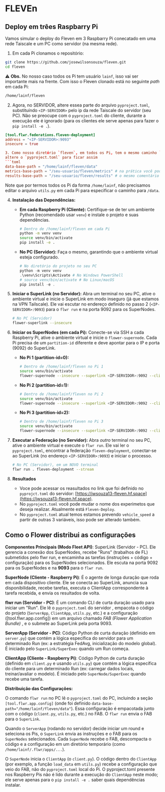 # FLEVEn
## Deploy em trêes Raspbarry Pi
Vamos simular o deploy do Fleven em 3 Raspbarry Pi conecatado em uma rede Taiscale e um PC como servidor (na mesma rede).

1. Em cada Pi clonamos o repositório:
```bash
git clone https://github.com/josewilsonsouza/fleven.git
cd fleven
```
⚠️ **Obs.** No nosso caso todos os Pi tem usuário `lainf`, isso vai ser importante mais na frente. Com isso o Fleven clonado está no seguinte _path_ em cada Pi:
```bash
/home/lainf/fleven
```
2. Agora, no SERVIDOR, altere essea parte do arquivo `pyproject.toml`, substituíndo `<IP-SERVIDOR>` pelo ip da rede Taiscale do servidor (seu PC). Não se preocupe com o `pyproject.toml` do cliente, durante a execução ele é ignorado (para os clientes ele serve apenas para fazer o `pip install -e .`).
```toml
[tool.flwr.federations.fleven-deployment]
address = "<IP-SERVIDOR>:9093"
insecure = true

3. Como nosso diretório `fleven`, em todos os Pi, tem o mesmo caminho `/home/lainf/fleven`, no SERVIDOR
altere o `pyproject.toml` para ficar assim
```toml
data-base-path = "/home/lainf/fleven/data"
metrics-base-path = "/seu-usuario/fleven/metrics" # na prática você pode colocar qualquer caminho onde deseja ver os resultados, salvos. Poderia inclusive ser /home/lainf/fleven/metrics
results-base-path = "/seu-usuario/fleven/results" # o mesmo comentário anterior para metrics vale pros results.
```
Note que por termos todos os Pi da forma `/home/lainf`, não precisamos editar o arquivo `utils.py` em cada Pi para especificar o caminho para `/data`.

4.  **Instalação das Dependências:**
    * **Em cada Raspberry Pi (Cliente):** Certifique-se de ter um ambiente Python (recomendado usar `venv`) e instale o projeto e suas dependências.
        ```bash
        # Dentro de /home/lainf/fleven em cada Pi
        python -m venv venv
        source venv/bin/activate
        pip install -e .
        ```
    * **No PC (Servidor):** Faça o mesmo, garantindo que o ambiente virtual esteja configurado.
        ```powershell
        # No diretório do projeto no seu PC
        python -m venv venv
        .\venv\Scripts\Activate # No Windows PowerShell
        # source venv/bin/activate # No Linux/macOS
        pip install -e .
        ```

5.  **Iniciar o SuperLink (no Servidor):**
    Abra um terminal no seu PC, ative o ambiente virtual e inicie o SuperLink em modo inseguro (já que estamos na VPN Tailscale). Ele vai escutar no endereço definido no passo 2 (`<IP-SERVIDOR>:9093`) para o `flwr run` e na porta 9092 para os SuperNodes.
    ```bash
    # No PC (Servidor)
    flower-superlink --insecure
    ```

6.  **Iniciar os SuperNodes (em cada Pi):**
    Conecte-se via SSH a cada Raspberry Pi, ative o ambiente virtual e inicie o `flower-supernode`. Cada Pi precisa de um `partition-id` diferente e deve apontar para o IP e porta (9092) do SuperLink.

    * **No Pi 1 (partition-id=0):**
        ```bash
        # Dentro de /home/lainf/fleven no Pi 1
        source venv/bin/activate
        flower-supernode --insecure --superlink <IP-SERVIDOR>:9092 --clientappio-api-address 0.0.0.0:9094 --node-config "partition-id=0 num-partitions=3"
        ```
    * **No Pi 2 (partition-id=1):**
        ```bash
        # Dentro de /home/lainf/fleven no Pi 2
        source venv/bin/activate
        flower-supernode --insecure --superlink <IP-SERVIDOR>:9092 --clientappio-api-address 0.0.0.0:9095 --node-config "partition-id=1 num-partitions=3"
        ```
    * **No Pi 3 (partition-id=2):**
        ```bash
        # Dentro de /home/lainf/fleven no Pi 3
        source venv/bin/activate
        flower-supernode --insecure --superlink <IP-SERVIDOR>:9092 --clientappio-api-address 0.0.0.0:9096 --node-config "partition-id=2 num-partitions=3"
        ```
7.  **Executar a Federação (no Servidor):**
    Abra *outro* terminal no seu PC, ative o ambiente virtual e execute o `flwr run`. Ele vai ler o `pyproject.toml`, encontrar a federação `fleven-deployment`, conectar-se ao SuperLink (no endereço `<IP-SERVIDOR>:9093`) e iniciar o processo.
    ```bash
    # No PC (Servidor), em um NOVO terminal
    flwr run . fleven-deployment --stream
    ```

8. **Resultados**
    - Voce pode acessar os reasultados no link que foi definido no `pyprojct.toml` do servidor: [https://jwsouza13-fleven.hf.space](https://jwsouza13-fleven.hf.space).
    - No `pyproject.toml` você pode mudar o nome dos experimetos que deseja realizar. Atualmente está `Fleven-Deploy`.
    - No `pyproject.toml` atual temos estamos prevendo `vehicle_speed` a partir de outras 3 variáveis, isso pode ser alterado também.

## Como o Flower distribui as configurações

**Componentes Principais (Modo Fleet API)**: SuperLink (Servidor - PC). Ele gerencia a conexão dos SuperNodes, recebe "Runs" (trabalhos de FL) submetidos pelo flwr run, e encaminha as tarefas (instruções + código + configuração) para os SuperNodes selecionados. Ele escuta na porta 9092 para os SuperNodes e na **9093** para o `flwr run`.

**SuperNode (Cliente - Raspberry Pi)**: É o agente de longa duração que roda em cada dispositivo cliente. Ele se conecta ao SuperLink, anuncia sua disponibilidade, recebe tarefas, executa o ClientApp correspondente à tarefa recebida, e envia os resultados de volta.

**flwr run (Servidor - PC)**: É um comando CLI de curta duração usado para iniciar um "Run". Ele lê o `pyproject.toml` do servidor , empacota o código do projeto (`ServerApp`, `ClientApp`, `utils.py`, etc.) e a configuração ([tool.flwr.app.config]) em um arquivo chamado *FAB (Flower Application Bundle)* , e o submete ao SuperLink pela porta 9093.

**ServerApp (Servidor - PC)**: Código Python de curta duração (definido em `server.py`) que contém a lógica específica do servidor para um determinado Run (ex: a estratégia FedAvg, inicialização do modelo global). É iniciado pelo `SuperLink/SuperExec` quando um Run começa.

**ClientApp (Cliente - Raspberry Pi)**: Código Python de curta duração (definido em `client.py` e usando `utils.py`) que contém a lógica específica do cliente para um determinado Run (ex: carregar dados locais, treinar/avaliar o modelo). É iniciado pelo `SuperNode/SuperExec` quando recebe uma tarefa.

**Distribuição das Configurações:**

O comando `flwr run` no PC lê o `pyproject.toml` do PC, incluindo a seção `[tool.flwr.app.config]` (onde foi definido `data-base-path="/home/lainf/fleven/data"`). Essa configuração é empacotada junto com o código (`client.py`, `utils.py`, etc.) no FAB. O `flwr run` envia o FAB para o `SuperLink`.

Quando o `ServerApp` (rodando no servidor) decide iniciar um round e seleciona os Pis, o `SuperLink` envia as instruções e o FAB para os `SuperNodes` selecionados. Cada `SuperNode` recebe o FAB, descompacta o código e a configuração em um diretório temporário (como `/home/lainf/.flwr/apps/...`).

O `SuperNode` inicia o `ClientApp` (o `client.py`). O código dentro do `ClientApp` (por exemplo, a função `load_data` em `utils.py`) recebe a configuração que veio do FAB, não do `pyproject.toml` local do Pi.
O pyproject.toml presente nos Raspberry Pis não é lido durante a execução do `ClientApp` neste modo; ele serve apenas para o `pip install -e .` saber quais dependências instalar.